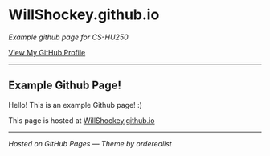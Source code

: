 # WillShockey.github.io

*Example github page for CS-HU250*

[View My GitHub Profile](https://github.com/WillShockey)

---

## Example Github Page!

Hello! This is an example Github page! :)

This page is hosted at [WillShockey.github.io](https://WillShockey.github.io)



---

*Hosted on GitHub Pages — Theme by orderedlist*
